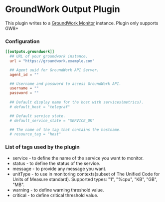 # GroundWork Output Plugin

This plugin writes to a [GroundWork Monitor][1] instance. Plugin only supports GW8+

[1]: https://www.gwos.com/product/groundwork-monitor/

### Configuration

```toml
[[outputs.groundwork]]
  ## URL of your groundwork instance.
  url = "https://groundwork.example.com"

  ## Agent uuid for GroundWork API Server.
  agent_id = ""

  ## Username and password to access GroundWork API.
  username = ""
  password = ""
  
  ## Default display name for the host with services(metrics).
  # default_host = "telegraf"

  ## Default service state.
  # default_service_state = "SERVICE_OK"

  ## The name of the tag that contains the hostname.
  # resource_tag = "host"
```

### List of tags used by the plugin

* service  - to define the name of the service you want to monitor.
* status   - to define the status of the service.
* message  - to provide any message you want.
* unitType - to use in monitoring contexts(subset of The Unified Code for Units of Measure standard). Supported types: "1", "%cpu", "KB", "GB", "MB".
* warning  - to define warning threshold value.
* critical - to define critical threshold value.
